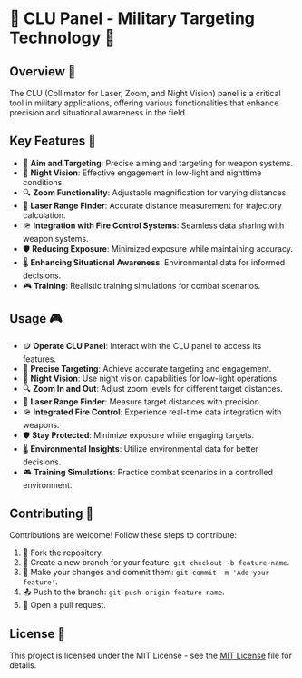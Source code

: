 # 🌌 CLU Panel - Military Targeting Technology 🎯

## Overview 📖

The CLU (Collimator for Laser, Zoom, and Night Vision) panel is a critical tool in military applications, offering various functionalities that enhance precision and situational awareness in the field.

## Key Features 🚀

- 🎯 **Aim and Targeting**: Precise aiming and targeting for weapon systems.
- 🌙 **Night Vision**: Effective engagement in low-light and nighttime conditions.
- 🔍 **Zoom Functionality**: Adjustable magnification for varying distances.
- 📏 **Laser Range Finder**: Accurate distance measurement for trajectory calculation.
- 🪖 **Integration with Fire Control Systems**: Seamless data sharing with weapon systems.
- 🛡️ **Reducing Exposure**: Minimized exposure while maintaining accuracy.
- 🌡️ **Enhancing Situational Awareness**: Environmental data for informed decisions.
- 🎮 **Training**: Realistic training simulations for combat scenarios.

## Usage 🎮

- 🪙 **Operate CLU Panel**: Interact with the CLU panel to access its features.
- 🎯 **Precise Targeting**: Achieve accurate targeting and engagement.
- 🌙 **Night Vision**: Use night vision capabilities for low-light operations.
- 🔍 **Zoom In and Out**: Adjust zoom levels for different target distances.
- 📏 **Laser Range Finder**: Measure target distances with precision.
- 🪖 **Integrated Fire Control**: Experience real-time data integration with weapons.
- 🛡️ **Stay Protected**: Minimize exposure while engaging targets.
- 🌡️ **Environmental Insights**: Utilize environmental data for better decisions.
- 🎮 **Training Simulations**: Practice combat scenarios in a controlled environment.

## Contributing 🤝

Contributions are welcome! Follow these steps to contribute:

1. 🍴 Fork the repository.
2. 🌿 Create a new branch for your feature: `git checkout -b feature-name`.
3. 🚀 Make your changes and commit them: `git commit -m 'Add your feature'`.
4. 📤 Push to the branch: `git push origin feature-name`.
5. 🎯 Open a pull request.

## License 📜

This project is licensed under the MIT License - see the [MIT License](mit) file for details.

